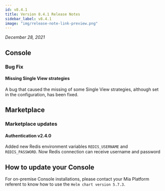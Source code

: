 ```yaml
---
id: v8.4.1
title: Version 8.4.1 Release Notes
sidebar_label: v8.4.1
image: "img/release-note-link-preview.png"
---
```


_December 28, 2021_

## Console

### Bug Fix

#### Missing Single View strategies

A bug that caused the missing of some Single View strategies, although set in the configuration, has been fixed.

## Marketplace

### Marketplace updates

#### Authentication v2.4.0

Added new Redis environment variables `REDIS_USERNAME` and `REDIS_PASSWORD`. Now Redis connection can receive username and password

## How to update your Console

For on-premise Console installations, please contact your Mia Platform referent to know how to use the `Helm chart version 5.7.3`.
